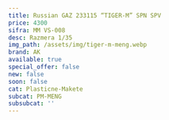 ```yaml
---
title: Russian GAZ 233115 “TIGER-M” SPN SPV
price: 4300
sifra: MM VS-008
desc: Razmera 1/35
img_path: /assets/img/tiger-m-meng.webp
brand: AK
available: true
special_offer: false
new: false
soon: false
cat: Plasticne-Makete
subcat: PM-MENG
subsubcat: ''
---
```


